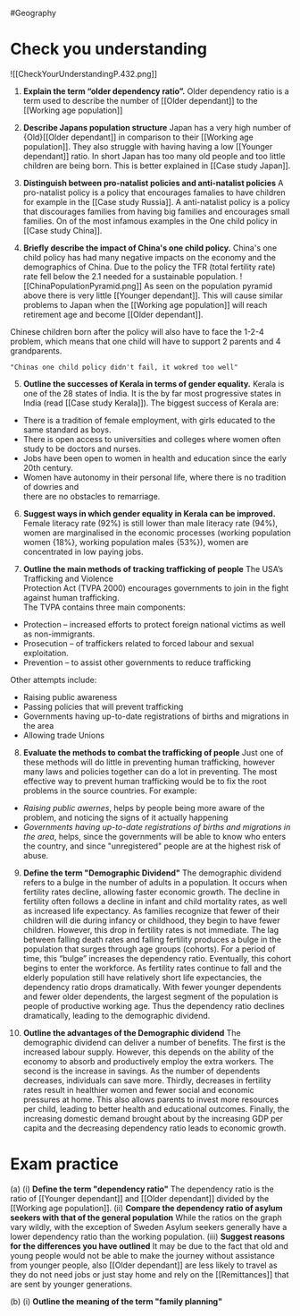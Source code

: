 #Geography

# Check you understanding

![[CheckYourUnderstandingP.432.png]]

1. **Explain the term “older dependency ratio”.**
Older dependency ratio is a term used to describe the number of [[Older dependant]] to the [[Working age population]]

2. **Describe Japans population structure**
Japan has a very high number of {Old}[[Older dependant]] in comparison to their [[Working age population]]. They also struggle with having having a low [[Younger dependant]] ratio. In short Japan has too many old people and too little children are being born. This is better explained in [[Case study Japan]].

3. **Distinguish between pro-natalist policies and anti-natalist policies**
A pro-natalist policy is a policy that encourages famalies to have children for example in the [[Case study Russia]].
A anti-natalist policy is a policy that discourages families from having big families and encourages small families. On of the most infamous examples in the One child policy in [[Case study China]].

4. **Briefly describe the impact of China's one child policy.**
China's one child policy has had many negative impacts on the economy and the demographics of China.
Due to the policy the TFR (total fertility rate) rate fell below the 2.1 needed for a sustainable population.
![[ChinaPopulationPyramid.png]]
As seen on the population pyramid above there is very little [[Younger dependant]]. This will cause similar problems to Japan when the [[Working age population]] will reach retirement age and become [[Older dependant]].

Chinese children born after the policy will also have to face the 1-2-4 problem, which means that one child will have to support 2 parents and 4 grandparents.

	"Chinas one child policy didn't fail, it wokred too well"

5. **Outline the successes of Kerala in terms of gender equality.**
Kerala is one of the 28 states of India.
It is the by far most progressive states in India (read [[Case study Kerala]]). The biggest success of Kerala are:
 - There is a tradition of female employment, with girls educated to the same standard as boys.
 - There is open access to universities and colleges where women often study to be doctors and nurses.
 - Jobs have been open to women in health and education since the early 20th century.
 - Women have autonomy in their personal life, where there is no tradition of dowries and  
 there are no obstacles to remarriage.

6. **Suggest ways in which gender equality in Kerala can be improved.**
Female literacy rate (92%) is still lower than male literacy rate (94%), women are marginalised in the economic processes (working population women {18%}, working population males {53%}), women are concentrated in low paying jobs.

7. **Outline the main methods of tracking trafficking of people**
The USA’s Trafficking and Violence  
Protection Act (TVPA 2000) encourages governments to join in the fight  
against human trafficking.  
The TVPA contains three main components:  
 - Protection – increased efforts to protect foreign national victims as well as non-immigrants.  
 - Prosecution – of traffickers related to forced labour and sexual exploitation.  
 - Prevention – to assist other governments to reduce trafficking

Other attempts include:
 - Raising public awareness
 - Passing policies that will prevent trafficking
 - Governments having up-to-date registrations of births and migrations in the area
 - Allowing trade Unions

8. **Evaluate the methods to combat the trafficking of people**
Just one of these methods will do little in preventing human trafficking, however many laws and policies together can do a lot in preventing. The most effective way to prevent human trafficking would be to fix the root problems in the source countries.
For example:
 - *Raising public awernes*, helps by people being more aware of the problem, and noticing the signs of it actually happening
 - *Governments having up-to-date registrations of births and migrations in the area*, helps, since the governments will be able to know who enters the country, and since "unregistered" people are at the highest risk of abuse.

9. **Define the term "Demographic Dividend"**
The demographic dividend refers to a bulge in the number of adults in a population. It occurs when fertility rates decline, allowing faster economic growth. The decline in fertility often follows a decline in infant and child mortality rates, as well as increased life expectancy. As families recognize that fewer of their children will die during infancy or childhood, they begin to have fewer children. However, this drop in fertility rates is not immediate. The lag between falling death rates and falling fertility produces a bulge in the population that surges through age groups (cohorts). For a period of time, this “bulge” increases the dependency ratio. Eventually, this cohort begins to enter the workforce. As fertility rates continue to fall and the elderly population still have relatively short life expectancies, the dependency ratio drops dramatically. With fewer younger dependents and fewer older dependents, the largest segment of the population is people of productive working age. Thus the dependency ratio declines dramatically, leading to the demographic dividend.

10. **Outline the advantages of the Demographic dividend**
The demographic dividend can deliver a number of benefits. The first is the increased labour supply. However, this depends on the ability of the economy to absorb and productively employ the extra workers. The second is the increase in savings. As the number of dependents decreases, individuals can save more. Thirdly, decreases in fertility rates result in healthier women and fewer social and economic pressures at home. This also allows parents to invest more resources per child, leading to better health and educational outcomes. Finally, the increasing domestic demand brought about by the increasing GDP per capita and the decreasing dependency ratio leads to economic growth.


# Exam practice

(a) 
	(i) **Define the term "dependency ratio"**
		The dependency ratio is the ratio of [[Younger dependant]] and [[Older dependant]] divided by the [[Working age population]].
	(ii) **Compare the dependency ratio of asylum seekers with that of the general population**
		While the ratios on the graph vary wildly, with the exception of Sweden Asylum seekers generally have a lower dependency ratio than the working population.
	(iii) **Suggest reasons for the differences you have outlined**
		It may be due to the fact that old and young people would not be able to make the journey without assistance from younger people, also [[Older dependant]] are less likely to travel as they do not need jobs or just stay home and rely on the [[Remittances]] that are sent by younger generations.

(b)
	(i) **Outline the meaning of the term "family planning"**
		
